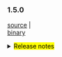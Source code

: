 ### 1.5.0 	

 [source](https://github.com/seata/seata/archive/v1.5.0.zip) |	
 [binary](https://github.com/seata/seata/releases/download/v1.5.0/seata-server-1.5.0.zip) 	

<details>	
  <summary><mark>Release notes</mark></summary>	


  ### Seata 1.5.0	

  Seata 1.5.0 Released.	

  Seata is an easy-to-use, high-performance, open source distributed transaction solution.	

  The version is updated as follows:	

  ### feature：	




  ### bugfix：	
- [[#3686](https://github.com/seata/seata/pull/3686)] fix NPE and wrong cluster name of Apollo





  ### optimize： 	

- [[#3678](https://github.com/seata/seata/pull/3678)] supplement missing configuration and new version documents
- [[#3654](https://github.com/seata/seata/pull/3654)] fix typo,applicationContex -> applicationContext
- [[#3626](https://github.com/seata/seata/pull/3626)] remove repeat change status
- [[#3687](https://github.com/seata/seata/pull/3687)] fix the case that could not retry acquire global lock
- [[#3689](https://github.com/seata/seata/pull/3689)] modify the attribute prefix in the file file.properties


  ### test:	



  Thanks to these contributors for their code commits. Please report an unintended omission.  	

  - [slievrly](https://github.com/slievrly) 
  - [a364176773](https://github.com/a364176773) 
  - [drgnchan](https://github.com/drgnchan) 
  - [caohdgege](https://github.com/caohdgege)
  - [ruanun](https://github.com/ruanun)

    

  Also, we receive many valuable issues, questions and advices from our community. Thanks for you all.	

   #### Link	

   - **Seata:** https://github.com/seata/seata  	
   - **Seata-Samples:** https://github.com/seata/seata-samples   	
   - **Release:** https://github.com/seata/seata/releases	
   - **WebSite:** https://seata.io	


</details>
